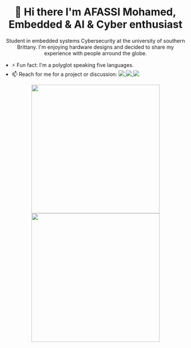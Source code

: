 <h1 align='center'>
  👋 Hi there I'm AFASSI Mohamed, Embedded & AI & Cyber enthusiast
</h1>

<p align='center'>
  Student in embedded systems Cybersecurity at the university of southern Brittany. I'm enjoying hardware designs and decided to share my experience with people arround the globe.
</p>

- ⚡ Fun fact: I'm a polyglot speaking five languages.
- 📫 Reach for me for a project or discussion:
  <a href="https://www.linkedin.com/in/afassimo/">
    <img src="https://img.shields.io/badge/Linkedin-0e76a8" />
  </a>
  <a href="https://support.xilinx.com/s/profile/0054U00000EGOZl?language=en_US">
    <img src="https://img.shields.io/badge/AMD_Xilinx_Profil-8A2BE2" />
  </a>
  <a href="https://forum.digilent.com/profile/18076-morocco_brittany56/?tab=activity">
    <img src="https://img.shields.io/badge/Digilent_Profil-104734" />
  </a>
 <!-- <a href="https://www.malt.fr/profile/mohamedafassi">
    <img src="https://img.shields.io/badge/Malt_Freelance_Profil-fc5757" />
  </a>-->

  

<p align='center'>
<a href="#"><img src="https://github-readme-stats.vercel.app/api?username=mohanex&show_icons=true&count_private=true&theme=dark&showicons=true" width="350" height="350"></a>
<a href="#"><img src="https://github-readme-stats.vercel.app/api/top-langs/?username=mohanex&langs_count=5&theme=tokyonight" width="350"></a>
</p>
